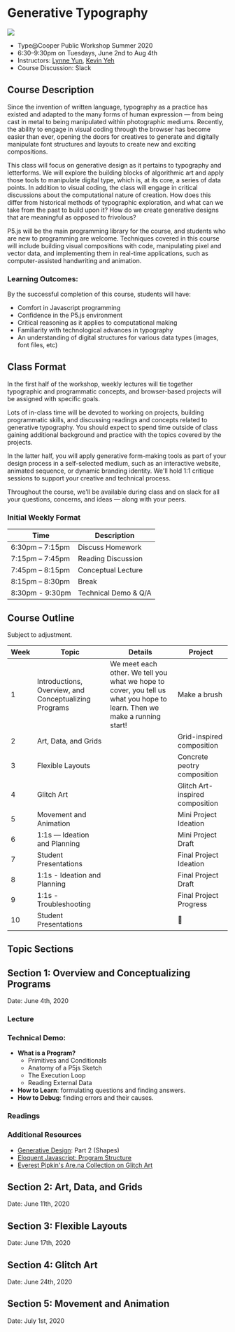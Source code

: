 # Generative Typography

![](https://media.giphy.com/media/kaaDf1Yp2EI7mQo30g/giphy.gif)

- Type@Cooper Public Workshop Summer 2020
- 6:30–9:30pm on Tuesdays, June 2nd to Aug 4th
- Instructors: [Lynne Yun](lynneyun.com), [Kevin Yeh](kevbk.com)
- Course Discussion: Slack

## Course Description

Since the invention of written language, typography as a practice has existed and adapted to the many forms of human expression — from being cast in metal to being manipulated within photographic mediums. Recently, the ability to engage in visual coding through the browser has become easier than ever, opening the doors for creatives to generate and digitally manipulate font structures 
and layouts to create new and exciting compositions.

This class will focus on generative design as it pertains to typography and letterforms. We will explore the building blocks of algorithmic art and apply those tools to manipulate digital type, which is, at its core, a series of data points. In addition to visual coding, the class will engage in critical discussions about the computational nature of creation. How does this differ from historical methods of typographic exploration, and what can we take from the past to build upon it? How do we create generative designs that are meaningful as opposed to frivolous?

P5.js will be the main programming library for the course, and students who are new to programming are welcome. Techniques covered in this course will include building visual compositions with code, manipulating pixel and vector data, and implementing them in real-time applications, such as computer-assisted handwriting and animation.

### Learning Outcomes:
By the successful completion of this course, students will have:

- Comfort in Javascript programming
- Confidence in the P5.js environment
- Critical reasoning as it applies to computational making
- Familiarity with technological advances in typography
- An understanding of digital structures for various data types (images, font files, etc)

## Class Format

In the first half of the workshop, weekly lectures will tie together typographic and programmatic concepts, and browser-based projects will be assigned with specific goals. 

Lots of in-class time will be devoted to working on projects, building programmatic skills, and discussing readings and concepts related to generative typography. You should expect to spend time outside of class gaining additional background and practice with the topics covered by the projects. 

In the latter half, you will apply generative form-making tools as part of your design process in a self-selected medium, such as an interactive website, animated sequence, or dynamic branding identity. We'll hold 1:1 critique sessions to support your creative and technical process.

Throughout the course, we'll be available during class and on slack for all your questions, concerns, and ideas — along with your peers.

### Initial Weekly Format

|Time|Description|
|----|-----------|
|6:30pm – 7:15pm| Discuss Homework
|7:15pm – 7:45pm| Reading Discussion
|7:45pm – 8:15pm| Conceptual Lecture
|8:15pm – 8:30pm| Break 
|8:30pm - 9:30pm| Technical Demo & Q/A

## Course Outline 

Subject to adjustment.


|Week|Topic|Details|Project
|-----|----|-----------|------
|1|Introductions, Overview, and Conceptualizing Programs|We meet each other. We tell you what we hope to cover, you tell us what you hope to learn. Then we make a running start!|Make a brush
|2|Art, Data, and Grids||Grid-inspired composition
|3|Flexible Layouts||Concrete peotry composition
|4|Glitch Art||Glitch Art-inspired composition
|5|Movement and Animation||Mini Project Ideation
|6|1:1s — Ideation and Planning||Mini Project Draft
|7|Student Presentations||Final Project Ideation
|8|1:1s - Ideation and Planning||Final Project Draft
|9|1:1s - Troubleshooting||Final Project Progress
|10|Student Presentations||🎉

## Topic Sections

## Section 1: Overview and Conceptualizing Programs
Date: June 4th, 2020

### Lecture

### Technical Demo:
* **What is a Program?**
	* Primitives and Conditionals
	* Anatomy of a P5js Sketch
	* The Execution Loop
	* Reading External Data
* **How to Learn**: formulating questions and finding answers.
* **How to Debug**: finding errors and their causes.

### Readings



### Additional Resources

* [Generative Design](http://www.generative-gestaltung.de/2/): Part 2 (Shapes)
* [Eloquent Javascript: Program Structure](https://eloquentjavascript.net/02_program_structure.html)
* [Everest Pipkin's Are.na Collection on Glitch Art](https://www.are.na/everest-pipkin/teaching-glitch-art-glitch-aesthetics-tools)

## Section 2: Art, Data, and Grids
Date: June 11th, 2020

## Section 3: Flexible Layouts
Date: June 17th, 2020

## Section 4: Glitch Art
Date: June 24th, 2020

## Section 5: Movement and Animation
Date: July 1st, 2020
